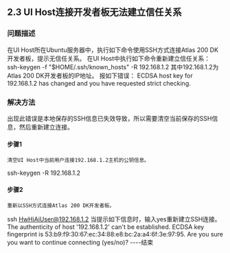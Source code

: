 ## 2.3 UI Host连接开发者板无法建立信任关系
### 问题描述
在UI Host所在Ubuntu服务器中，执行如下命令使用SSH方式连接Atlas 200 DK开发者板，提示无信任关系。
在UI Host中执行如下命令重新建立信任关系：
ssh-keygen -f "$HOME/.ssh/known_hosts" -R 192.168.1.2
其中192.168.1.2为Atlas 200 DK开发者板的IP地址。
报如下错误：
ECDSA host key for 192.168.1.2 has changed and you have requested strict checking.
### 解决方法
出现此错误是本地保存的SSH信息已失效导致，所以需要清空当前保存的SSH信息，然后重新建立连接。
#### 步骤1 
    清空UI Host中当前用户连接192.168.1.2主机的公钥信息。
ssh-keygen -R 192.168.1.2
#### 步骤2 
    重新以SSH方式连接Atlas 200 DK开发者板。
ssh HwHiAiUser@192.168.1.2
当提示如下信息时，输入yes重新建立SSH连接。
The authenticity of host '192.168.1.2' can't be established. 
ECDSA key fingerprint is 53:b9:f9:30:67:ec:34:88:e8:bc:2a:a4:6f:3e:97:95. 
Are you sure you want to continue connecting (yes/no)? 
----结束

